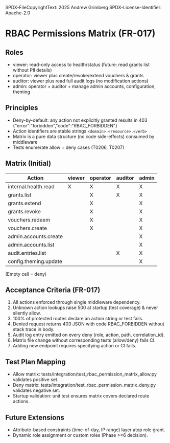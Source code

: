 SPDX-FileCopyrightText: 2025 Andrew Grimberg
SPDX-License-Identifier: Apache-2.0

# RBAC Permissions Matrix (FR-017)

## Roles
- viewer: read-only access to health/status (future: read grants list without PII details)
- operator: viewer plus create/revoke/extend vouchers & grants
- auditor: viewer plus read full audit logs (no modification actions)
- admin: operator + auditor + manage admin accounts, configuration, theming

## Principles
- Deny-by-default: any action not explicitly granted results in 403 {"error":"forbidden","code":"RBAC_FORBIDDEN"}
- Action identifiers are stable strings `<domain>.<resource>.<verb>`
- Matrix is a pure data structure (no code side-effects) consumed by middleware
- Tests enumerate allow + deny cases (T0206, T0207)

## Matrix (Initial)
| Action | viewer | operator | auditor | admin |
|--------|--------|----------|---------|-------|
| internal.health.read | X | X | X | X |
| grants.list |  | X | X | X |
| grants.extend |  | X |  | X |
| grants.revoke |  | X |  | X |
| vouchers.redeem |  | X |  | X |
| vouchers.create |  | X |  | X |
| admin.accounts.create |  |  |  | X |
| admin.accounts.list |  |  |  | X |
| audit.entries.list |  |  | X | X |
| config.theming.update |  |  |  | X |

(Empty cell = deny)

## Acceptance Criteria (FR-017)
1. All actions enforced through single middleware dependency.
2. Unknown action lookups raise 500 at startup (test coverage) & never silently allow.
3. 100% of protected routes declare an action string or test fails.
4. Denied request returns 403 JSON with code RBAC_FORBIDDEN without stack trace in body.
5. Audit log entry emitted on every deny (role, action, path, correlation_id).
6. Matrix file change without corresponding tests (allow/deny) fails CI.
7. Adding new endpoint requires specifying action or CI fails.

## Test Plan Mapping
- Allow matrix: tests/integration/test_rbac_permission_matrix_allow.py validates positive set.
- Deny matrix: tests/integration/test_rbac_permission_matrix_deny.py validates negative set.
- Startup validation: unit test ensures matrix covers declared route actions.

## Future Extensions
- Attribute-based constraints (time-of-day, IP range) layer atop role grant.
- Dynamic role assignment or custom roles (Phase >=6 decision).
